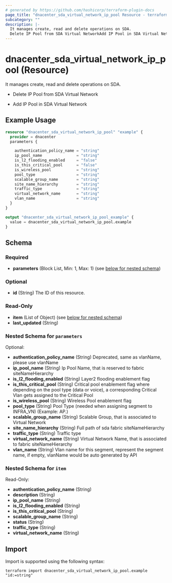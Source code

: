 ```yaml
---
# generated by https://github.com/hashicorp/terraform-plugin-docs
page_title: "dnacenter_sda_virtual_network_ip_pool Resource - terraform-provider-dnacenter"
subcategory: ""
description: |-
  It manages create, read and delete operations on SDA.
  Delete IP Pool from SDA Virtual NetworkAdd IP Pool in SDA Virtual Network
---
```


# dnacenter_sda_virtual_network_ip_pool (Resource)

It manages create, read and delete operations on SDA.

- Delete IP Pool from SDA Virtual Network

- Add IP Pool in SDA Virtual Network

## Example Usage

```terraform
resource "dnacenter_sda_virtual_network_ip_pool" "example" {
  provider = dnacenter
  parameters {

    authentication_policy_name = "string"
    ip_pool_name               = "string"
    is_l2_flooding_enabled     = "false"
    is_this_critical_pool      = "false"
    is_wireless_pool           = "string"
    pool_type                  = "string"
    scalable_group_name        = "string"
    site_name_hierarchy        = "string"
    traffic_type               = "string"
    virtual_network_name       = "string"
    vlan_name                  = "string"
  }
}

output "dnacenter_sda_virtual_network_ip_pool_example" {
  value = dnacenter_sda_virtual_network_ip_pool.example
}
```

<!-- schema generated by tfplugindocs -->
## Schema

### Required

- **parameters** (Block List, Min: 1, Max: 1) (see [below for nested schema](#nestedblock--parameters))

### Optional

- **id** (String) The ID of this resource.

### Read-Only

- **item** (List of Object) (see [below for nested schema](#nestedatt--item))
- **last_updated** (String)

<a id="nestedblock--parameters"></a>
### Nested Schema for `parameters`

Optional:

- **authentication_policy_name** (String) Deprecated, same as vlanName, please use vlanName
- **ip_pool_name** (String) Ip Pool Name, that is reserved to fabric siteNameHierarchy
- **is_l2_flooding_enabled** (String) Layer2 flooding enablement flag
- **is_this_critical_pool** (String) Critical pool enablement flag where depending on the pool type (data or voice), a corresponding Critical Vlan gets assigned to the Critical Pool
- **is_wireless_pool** (String) Wireless Pool enablement flag
- **pool_type** (String) Pool Type (needed when assigning segment to INFRA_VN) (Example: AP.)
- **scalable_group_name** (String) Scalable Group, that is associated to Virtual Network
- **site_name_hierarchy** (String) Full path of sda fabric siteNameHierarchy
- **traffic_type** (String) Traffic type
- **virtual_network_name** (String) Virtual Network Name, that is associated to fabric siteNameHierarchy
- **vlan_name** (String) Vlan name for this segment, represent the segment name, if empty, vlanName would be auto generated by API


<a id="nestedatt--item"></a>
### Nested Schema for `item`

Read-Only:

- **authentication_policy_name** (String)
- **description** (String)
- **ip_pool_name** (String)
- **is_l2_flooding_enabled** (String)
- **is_this_critical_pool** (String)
- **scalable_group_name** (String)
- **status** (String)
- **traffic_type** (String)
- **virtual_network_name** (String)

## Import

Import is supported using the following syntax:

```shell
terraform import dnacenter_sda_virtual_network_ip_pool.example "id:=string"
```
